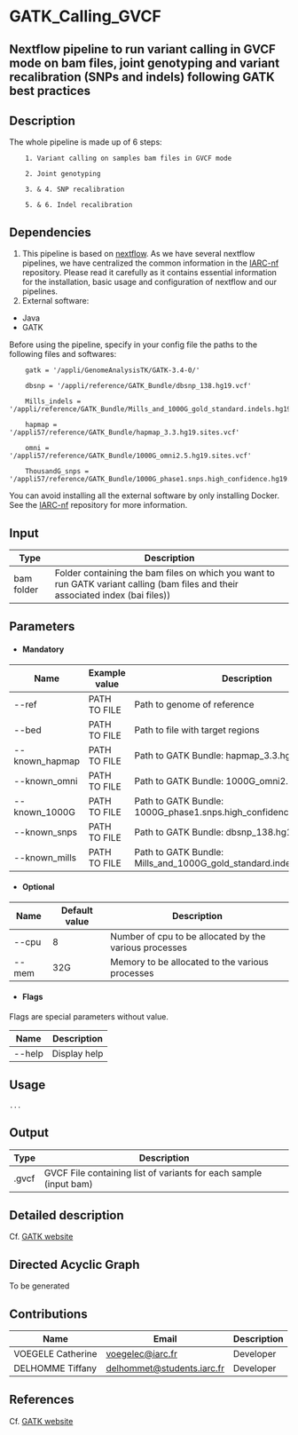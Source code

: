 # GATK_Calling_GVCF
## Nextflow pipeline to run variant calling in GVCF mode on bam files, joint genotyping and variant recalibration (SNPs and indels) following GATK best practices

## Description

The whole pipeline is made up of 6 steps: 

		1. Variant calling on samples bam files in GVCF mode

		2. Joint genotyping

		3. & 4. SNP recalibration

		5. & 6. Indel recalibration

## Dependencies

1. This pipeline is based on [nextflow](https://www.nextflow.io). As we have several nextflow pipelines, we have centralized the common information in the [IARC-nf](https://github.com/IARCbioinfo/IARC-nf) repository. Please read it carefully as it contains essential information for the installation, basic usage and configuration of nextflow and our pipelines.
2. External software:
- Java
- GATK

Before using the pipeline, specify in your config file the paths to the following files and softwares:
  
		gatk = '/appli/GenomeAnalysisTK/GATK-3.4-0/'
		   
		dbsnp = '/appli/reference/GATK_Bundle/dbsnp_138.hg19.vcf'
		   
		Mills_indels = '/appli/reference/GATK_Bundle/Mills_and_1000G_gold_standard.indels.hg19.sites.vcf'
		   
		hapmap = '/appli57/reference/GATK_Bundle/hapmap_3.3.hg19.sites.vcf'
		   
		omni = '/appli57/reference/GATK_Bundle/1000G_omni2.5.hg19.sites.vcf'
		   
		ThousandG_snps = '/appli57/reference/GATK_Bundle/1000G_phase1.snps.high_confidence.hg19.sites.vcf'
		   
You can avoid installing all the external software by only installing Docker. See the [IARC-nf](https://github.com/IARCbioinfo/IARC-nf) repository for more information.

## Input 
  | Type      | Description     |
  |-----------|---------------|
  | bam folder    | Folder containing the bam files on which you want to run GATK variant calling (bam files and their associated index (bai files)) 

## Parameters

  * #### Mandatory
| Name      | Example value | Description     |
|-----------|---------------|-----------------| 
| --ref    |            PATH TO FILE | Path to genome of reference |
| --bed    |            PATH TO FILE | Path to file with target regions |
| --known_hapmap    |            PATH TO FILE | Path to GATK Bundle: hapmap_3.3.hg19.sites.vcf |
| --known_omni    |            PATH TO FILE | Path to GATK Bundle: 1000G_omni2.5.hg19.sites.vcf |
| --known_1000G    |            PATH TO FILE | Path to GATK Bundle: 1000G_phase1.snps.high_confidence.hg19.sites.vcf |
| --known_snps    |            PATH TO FILE | Path to GATK Bundle: dbsnp_138.hg19.vcf |
| --known_mills    |            PATH TO FILE | Path to GATK Bundle: Mills_and_1000G_gold_standard.indels.hg19.sites.vcf |

  
  * #### Optional
| Name      | Default value | Description     |
|-----------|---------------|-----------------| 
| --cpu   |            8 | Number of cpu to be allocated by the various processes |
| --mem    |            32G | Memory to be allocated to the various processes |

  * #### Flags
  
Flags are special parameters without value.

| Name      | Description     |
|-----------|-----------------| 
| --help    | Display help |
		   
## Usage 
  ```
  ...
  ```
  
## Output 
  | Type      | Description     |
  |-----------|---------------|
  | .gvcf    | GVCF File containing list of variants for each sample (input bam) |

## Detailed description
Cf. [GATK website](https://software.broadinstitute.org/gatk/best-practices/)

## Directed Acyclic Graph
To be generated

## Contributions

  | Name      | Email | Description     |
  |-----------|---------------|-----------------| 
  | VOEGELE Catherine    |            voegelec@iarc.fr | Developer|
  | DELHOMME Tiffany    |            delhommet@students.iarc.fr | Developer |
  
## References

Cf. [GATK website](https://software.broadinstitute.org/gatk/best-practices/)
